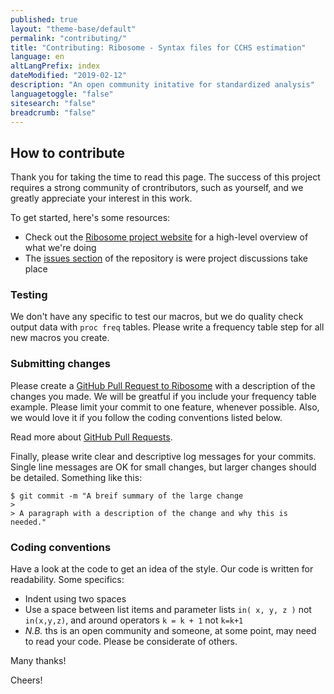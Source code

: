 ```yaml
---
published: true
layout: "theme-base/default"
permalink: "contributing/"
title: "Contributing: Ribosome - Syntax files for CCHS estimation"
language: en
altLangPrefix: index
dateModified: "2019-02-12"
description: "An open community initative for standardized analysis"
languagetoggle: "false"
sitesearch: "false"
breadcrumb: "false"
---
```


<div class="container">

<div class="row">

<div class="col-xs-12" markdown="1">

## How to contribute
Thank you for taking the time to read this page. The success of this project requires a strong community of crontributors, such as yourself, and we greatly appreciate your interest in this work.

To get started, here's some resources:
+ Check out the [Ribosome project website](https://watdurcodegroup.github.io/ribosome/) for a high-level overview of what we're doing
+ The [issues section](https://github.com/WatDurCodeGroup/ribosome/issues) of the repository is were project discussions take place

### Testing
We don't have any specific to test our macros, but we do quality check output data with `proc freq` tables. Please write a frequency table step for all new macros you create.

### Submitting changes
Please create a [GitHub Pull Request to Ribosome](https://github.com/WatDurCodeGroup/ribosome/compare) with a description of the changes you made. We will be greatful if you include your frequency table example. Please limit your commit to one feature, whenever possible. Also, we would love it if you follow the coding conventions listed below.

Read more about [GitHub Pull Requests](https://help.github.com/en/articles/about-pull-requests).

Finally, please write clear and descriptive log messages for your commits. Single line messages are OK for small changes, but larger changes should be detailed. Something like this:
```
$ git commit -m "A breif summary of the large change
>
> A paragraph with a description of the change and why this is needed."
```

### Coding conventions
Have a look at the code to get an idea of the style. Our code is written for readability.
Some specifics:
+ Indent using two spaces
+ Use a space between list items and parameter lists `in( x, y, z )` not `in(x,y,z)`, and around operators `k = k + 1` not `k=k+1`
+ _N.B._ ths is an open community and someone, at some point, may need to read your code. Please be considerate of others.

Many thanks!

Cheers!

</div>

</div>

</div>
